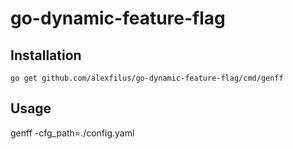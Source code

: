 # go-dynamic-feature-flag

## Installation

```
go get github.com/alexfilus/go-dynamic-feature-flag/cmd/genff
```

## Usage

genff -cfg_path=./config.yaml
